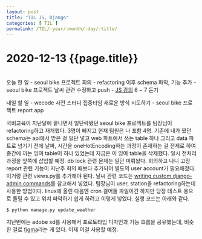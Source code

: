 ```yaml
---
layout: post
title: "TIL JS, Django"
categories: [ TIL ]
permalink: /TIL/:year/:month/:day/:title/
---
```


# 2020-12-13 {{page.title}}
&nbsp;  
오늘 한 일
    - seoul bike 프로젝트 회의 - refactoring 이후 schema 파악, 기능 추가
    - seoul bike 프로젝트 날씨 관련 수정하고 push
    - [JS 강의](https://www.youtube.com/watch?v=wcsVjmHrUQg&list=PLv2d7VI9OotTVOL4QmPfvJWPJvkmv6h-2) 6 ~ 7 듣기

내일 할 일
    - wecode 사전 스터디 집중타임 새로운 방식 시도하기
    - seoul bike 프로젝트 report app

국비교육이 지난달에 끝나면서 일단락됐던 seoul bike 프로젝트를 팀장님이 refactoring하고 재개했다. 3명이 빠지고 현재 팀원은 나 포함 4명.
기존에 내가 짰던 schema는 api에서 받은 걸 일단 넣고 web 파트에서 쓰는 table 하나 그리고 data 파트로 넘기기 전에 날짜, 시간을 oneHotEncoding하는 과정이 존재하는 걸 전제로 하여 중간에 끼는 잉여 table이 하나 있었는데 지금은 이 잉여 table을 삭제했다. 일시 전처리 과정을 앞쪽에 삽입할 예정. db lock 관련 문제는 일단 미뤄놨다. 회의하고 나니 고장 report 관련 기능이 지난주 회의 때보다 추가되어 별도의 user account가 필요해졌다. 이거랑 관련 views.py를 추가해야 된다.
날씨 관련 코드는 [writing custom django-admin commands](https://docs.djangoproject.com/en/3.1/howto/custom-management-commands/)를 참고해서 넣었다. 팀장님이 user, station을 refactoring하는데 사용한 방법이다. linux에 올린 다음엔 cron 걸어둘 파일이긴 하지만 당장 테스트 용으로 돌릴 수 있고 위치 파악하기 쉽게 하려고 이렇게 넣었다. 실행 코드는 아래와 같다.
```
$ python manage.py update_weather
```
지난번에는 adobe xd를 사용해서 포로토타입 디자인과 기능 흐름을 공유했는데, 비슷한 걸로 [figma](https://www.figma.com)라는 게 있다. 이제 이걸 사용할 예정.

